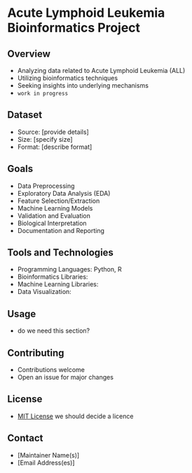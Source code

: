 # Acute Lymphoid Leukemia Bioinformatics Project

## Overview
- Analyzing data related to Acute Lymphoid Leukemia (ALL)
- Utilizing bioinformatics techniques
- Seeking insights into underlying mechanisms
- `work in progress`

## Dataset
- Source: [provide details]
- Size: [specify size]
- Format: [describe format]

## Goals
- Data Preprocessing
- Exploratory Data Analysis (EDA)
- Feature Selection/Extraction
- Machine Learning Models
- Validation and Evaluation
- Biological Interpretation
- Documentation and Reporting

## Tools and Technologies
- Programming Languages: Python, R
- Bioinformatics Libraries:
- Machine Learning Libraries: 
- Data Visualization: 

## Usage
- do we need this section?

## Contributing
- Contributions welcome
- Open an issue for major changes

## License
- [MIT License](LICENSE) we should decide a licence 

## Contact
- [Maintainer Name(s)]
- [Email Address(es)]